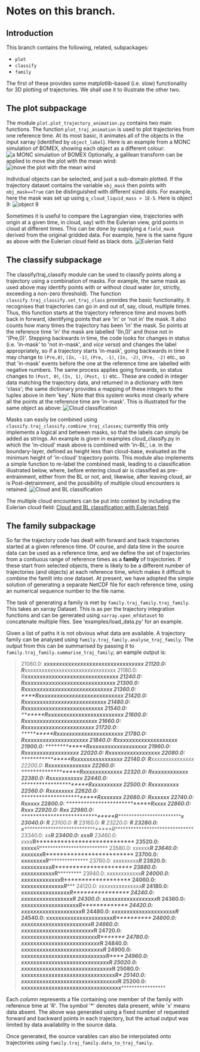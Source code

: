 # Notes on this branch.

##  Introduction

This branch contains the following, related, subpackages:
- `plot`
- `classify`
- `family`

The first of these provides some matplotlib-based (i.e. slow) functionality for 3D plotting of trajectories.
We shall use it to illustrate the other two.

## The plot subpackage

The module `plot.plot_trajectory_animation.py` contains two main functions.
The function `plot_traj_animation` is used to plot trajectories from one reference time.
At its most basic, it animates all of the objects in the input xarray (identified by `object_label`).
Here is an example from a MONC simulation of BOMEX, showing each object as a different colour:
![a MONC simulation of BOMEX](animations/Traj_plot_all.gif)
Optionally, a galilean transform can be applied to move the plot with the mean wind:
![move the plot with the mean wind](animations/Traj_plot_all_gal.gif)

Individual objects can be selected, and just a sub-domain plotted.
If the trajectory dataset contains the variable `obj_mask` then points with `obj_mask==True` can be distinguished
with different sized dots.
For example, here the mask was set up using `q_cloud_liquid_mass > 1E-5`.
Here is object 9:
![object 9](animations/Traj_plot_mask.gif)

Sometimes it is useful to compare the Lagrangian view, trajectories with origin at a given time, in cloud, say)
with the Eulerian view, grid points in cloud at different times.
This can be done by supplying a `field_mask` derived from the original gridded data.
For example, here is the same figure as above with the Eulerian cloud field as black dots.
![Eulerian field](animations/Traj_plot_field.gif)

## The classify subpackage

The classify/traj_classify module can be used to classify points along a trajectory using a combination of masks.
For example, the same mask as used above may identify points with or without cloud water (or, strictly, exceeding a non-zero threshold).
The function `classify.traj_classify.set_traj_class` provides the basic functionality.
It recognises that trajectories can go in and out of, say, cloud, multiple times.
Thus, this function starts at the trajectory reference time and moves both back in forward, identifying points that are 'in' or 'not in' the mask.
It also counts how many times the trajectory has been 'in' the mask.
So points at the reference time 'in' the mask are labelled '(In,0)' and those not in '(Pre,0)'.
Stepping backwards in time, the code looks for changes in status (i.e. 'in-mask' to 'not in-mask', and *vice versa*) and changes the label appropriately, so if a trajectory starts 'in-mask', going backwards in time it may change to `(Pre,0)`, `(In, -1)`, `(Pre, -1)`, `(In, -2)`, `(Pre, -2)` etc., so that 'in-mask' events before the one at the reference time are labelled with negative numbers.
The same process applies going forwards, so status changes to `(Post, 0)`, `(In, 1)`, `(Post, 1)` etc..
These are coded in integer data matching the trajectory data, and returned in a dictionary with item 'class'; the same dictionary provides a mapping of these integers to the tuples above in item 'key'.
Note that this system works most clearly where all the points at the reference time are 'in-mask'.
This is illustrated for the same object as above:
![Cloud classification](animations/Traj_plot_cloud_class.gif)

Masks can easily be combined using `classify.traj_classify.combine_traj_classes`; currently this only implements
a logical and between masks, so that the labels can simply be added as strings.
An example is given in examples cloud_classify.py in which the 'in-cloud' mask above is combined with 'in-BL', i.e. in the boundary-layer, defined as height less than cloud-base, evaluated as the minimum height of 'in-cloud' trajectory points.
This module also implements a simple function to re-label the combined mask, leading to a classification illustrated below, where, before entering cloud air is classified as pre-entrainment, either from the BL or not, and, likewise, after leaving cloud, air is Post-detrainment, and the possibility of multiple cloud encounters is retained.
![Cloud and BL classification](animations/Traj_plot_classes.gif)

The multiple cloud encounters can be put into context by including the Eulerian cloud field:
 [Cloud and BL classification with Eulerian field](animations/Traj_plot_classes_field.gif).

 ## The family subpackage

 So far the trajectory code has dealt with forward and back trajectories started at a given reference time.
 Of course, and data time in the source data can be used as a reference time, and we define the set of trajectories from a contiuous range of reference times as a **family** of trajectories.
 If these start from selected objects, there is likely to be a different number of trajectories (and objects) at each reference time, which makes it difficult to combine the familt into one dataset.
 At present, we have adopted the simple solution of generating a separate NetCDF file for each reference time, using an numerical sequence number to the file name.

 The task of generating a family is met by `family.traj_family.traj_family`.
 This takes an xarray Dataset.
 This is as per the trajectory integration functions and can be generated using `xarray.open_mfdataset` to concatenate multiple files.
 See 'examples/load_data.py' for an example.

 Given a list of paths it is not obvious what data are available.
 A trajectory family can be analysed using `family.traj_family.analyse_traj_family`.
 The output from this can be summarised by passing it to `family.traj_family.summarise_traj_family`; an eample output is:
>21060.0: ***********************************xxxxxxxxxxxxxxxxxxxxxxxxxxxxxxxxx
>21120.0: R***********************************xxxxxxxxxxxxxxxxxxxxxxxxxxxxxxxx
>21180.0: *R***********************************xxxxxxxxxxxxxxxxxxxxxxxxxxxxxxx
>21240.0: **R***********************************xxxxxxxxxxxxxxxxxxxxxxxxxxxxxx
>21300.0: ***R***********************************xxxxxxxxxxxxxxxxxxxxxxxxxxxxx
>21360.0: ****R***********************************xxxxxxxxxxxxxxxxxxxxxxxxxxxx
>21420.0: *****R***********************************xxxxxxxxxxxxxxxxxxxxxxxxxxx
>21480.0: ******R***********************************xxxxxxxxxxxxxxxxxxxxxxxxxx
>21540.0: *******R***********************************xxxxxxxxxxxxxxxxxxxxxxxxx
>21600.0: ********R***********************************xxxxxxxxxxxxxxxxxxxxxxxx
>21660.0: *********R***********************************xxxxxxxxxxxxxxxxxxxxxxx
>21720.0: **********R***********************************xxxxxxxxxxxxxxxxxxxxxx
>21780.0: ***********R***********************************xxxxxxxxxxxxxxxxxxxxx
>21840.0: ************R***********************************xxxxxxxxxxxxxxxxxxxx
>21900.0: *************R***********************************xxxxxxxxxxxxxxxxxxx
>21960.0: **************R***********************************xxxxxxxxxxxxxxxxxx
>22020.0: ***************R***********************************xxxxxxxxxxxxxxxxx
>22080.0: ****************R***********************************xxxxxxxxxxxxxxxx
>22140.0: *****************R***********************************xxxxxxxxxxxxxxx
>22200.0: ******************R***********************************xxxxxxxxxxxxxx
>22260.0: *******************R***********************************xxxxxxxxxxxxx
>22320.0: ********************R***********************************xxxxxxxxxxxx
>22380.0: *********************R***********************************xxxxxxxxxxx
>22440.0: **********************R***********************************xxxxxxxxxx
>22500.0: ***********************R***********************************xxxxxxxxx
>22560.0: ************************R***********************************xxxxxxxx
>22620.0: *************************R***********************************xxxxxxx
>22680.0: **************************R***********************************xxxxxx
>22740.0: ***************************R***********************************xxxxx
>22800.0: ****************************R***********************************xxxx
>22860.0: *****************************R***********************************xxx
>22920.0: ******************************R***********************************xx
>22980.0: *******************************R***********************************x
>23040.0: ********************************R***********************************
>23100.0: *********************************R**********************************
>23160.0: **********************************R*********************************
>23220.0: ***********************************R********************************
>23280.0: x***********************************R*******************************
>23340.0: xx***********************************R******************************
>23400.0: xxx***********************************R*****************************
>23460.0: xxxx***********************************R****************************
>23520.0: xxxxx***********************************R***************************
>23580.0: xxxxxx***********************************R**************************
>23640.0: xxxxxxx***********************************R*************************
>23700.0: xxxxxxxx***********************************R************************
>23760.0: xxxxxxxxx***********************************R***********************
>23820.0: xxxxxxxxxx***********************************R**********************
>23880.0: xxxxxxxxxxx***********************************R*********************
>23940.0: xxxxxxxxxxxx***********************************R********************
>24000.0: xxxxxxxxxxxxx***********************************R*******************
>24060.0: xxxxxxxxxxxxxx***********************************R******************
>24120.0: xxxxxxxxxxxxxxx***********************************R*****************
>24180.0: xxxxxxxxxxxxxxxx***********************************R****************
>24240.0: xxxxxxxxxxxxxxxxx***********************************R***************
>24300.0: xxxxxxxxxxxxxxxxxx***********************************R**************
>24360.0: xxxxxxxxxxxxxxxxxxx***********************************R*************
>24420.0: xxxxxxxxxxxxxxxxxxxx***********************************R************
>24480.0: xxxxxxxxxxxxxxxxxxxxx***********************************R***********
>24540.0: xxxxxxxxxxxxxxxxxxxxxx***********************************R**********
>24600.0: xxxxxxxxxxxxxxxxxxxxxxx***********************************R*********
>24660.0: xxxxxxxxxxxxxxxxxxxxxxxx***********************************R********
>24720.0: xxxxxxxxxxxxxxxxxxxxxxxxx***********************************R*******
>24780.0: xxxxxxxxxxxxxxxxxxxxxxxxxx***********************************R******
>24840.0: xxxxxxxxxxxxxxxxxxxxxxxxxxx***********************************R*****
>24900.0: xxxxxxxxxxxxxxxxxxxxxxxxxxxx***********************************R****
>24960.0: xxxxxxxxxxxxxxxxxxxxxxxxxxxxx***********************************R***
>25020.0: xxxxxxxxxxxxxxxxxxxxxxxxxxxxxx***********************************R**
>25080.0: xxxxxxxxxxxxxxxxxxxxxxxxxxxxxxx***********************************R*
>25140.0: xxxxxxxxxxxxxxxxxxxxxxxxxxxxxxxx***********************************R
>25200.0: xxxxxxxxxxxxxxxxxxxxxxxxxxxxxxxxx***********************************

Each *column* represents a file containing one member of the family with reference time
at 'R'.
The symbol '\*' denotes data present, while 'x' means data absent. The above was generated
using a fixed number of requested forward and backward points in each
trajectory, but the actual output was limited by data availability in the source data.



 Once generated, the source varables can also be interpolated onto trajectories using `family.traj_family.data_to_traj_family`.
